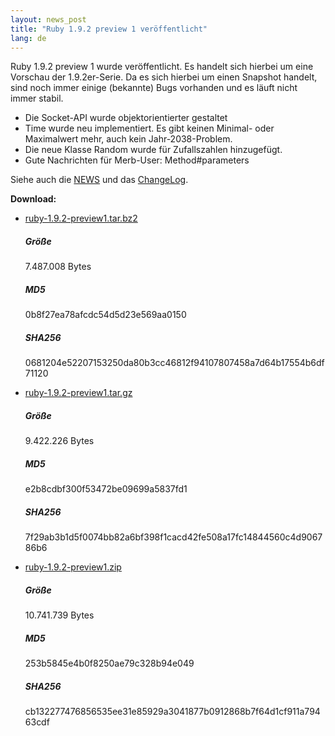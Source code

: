 ```yaml
---
layout: news_post
title: "Ruby 1.9.2 preview 1 veröffentlicht"
lang: de
---
```


Ruby 1.9.2 preview 1 wurde veröffentlicht. Es handelt sich hierbei um
eine Vorschau der 1.9.2er-Serie. Da es sich hierbei um einen Snapshot
handelt, sind noch immer einige (bekannte) Bugs vorhanden und es läuft
nicht immer stabil.

* Die Socket-API wurde objektorientierter gestaltet
* Time wurde neu implementiert. Es gibt keinen Minimal- oder Maximalwert
  mehr, auch kein Jahr-2038-Problem.
* Die neue Klasse Random wurde für Zufallszahlen hinzugefügt.
* Gute Nachrichten für Merb-User: Method#parameters

Siehe auch die [NEWS][1] und das [ChangeLog][2].

<b>Download: </b>

* [ruby-1.9.2-preview1.tar.bz2][3]
  ##### Größe
  
  7\.487.008 Bytes
  
  ##### MD5
  
  0b8f27ea78afcdc54d5d23e569aa0150
  
  ##### SHA256
  
  0681204e52207153250da80b3cc46812f94107807458a7d64b17554b6df71120

* [ruby-1.9.2-preview1.tar.gz][4]
  ##### Größe
  
  9\.422.226 Bytes
  
  ##### MD5
  
  e2b8cdbf300f53472be09699a5837fd1
  
  ##### SHA256
  
  7f29ab3b1d5f0074bb82a6bf398f1cacd42fe508a17fc14844560c4d906786b6

* [ruby-1.9.2-preview1.zip][5]
  ##### Größe
  
  10\.741.739 Bytes
  
  ##### MD5
  
  253b5845e4b0f8250ae79c328b94e049
  
  ##### SHA256
  
  cb132277476856535ee31e85929a3041877b0912868b7f64d1cf911a79463cdf



[1]: http://svn.ruby-lang.org/repos/ruby/trunk/NEWS 
[2]: http://svn.ruby-lang.org/repos/ruby/trunk/ChangeLog 
[3]: ftp://ftp.ruby-lang.org/pub/ruby/1.9/ruby-1.9.2-preview1.tar.bz2 
[4]: ftp://ftp.ruby-lang.org/pub/ruby/1.9/ruby-1.9.2-preview1.tar.gz 
[5]: ftp://ftp.ruby-lang.org/pub/ruby/1.9/ruby-1.9.2-preview1.zip 
